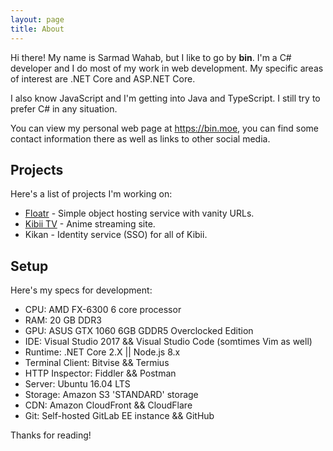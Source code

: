 ```yaml
---
layout: page
title: About
---
```


Hi there! My name is Sarmad Wahab, but I like to go by **bin**. I'm a C# developer and I do most of my work in web development. My specific areas of interest are .NET Core and ASP.NET Core. 

I also know JavaScript and I'm getting into Java and TypeScript. I still try to prefer C# in any situation. 

You can view my personal web page at https://bin.moe, you can find some contact information there as well as links to other social media.

## Projects
Here's a list of projects I'm working on:

  - [Floatr](https://floatr.co) - Simple object hosting service with vanity URLs.
  - [Kibii TV](https://beta.kibii.tv) - Anime streaming site.
  - Kikan - Identity service (SSO) for all of Kibii.

## Setup

Here's my specs for development:

  - CPU: AMD FX-6300 6 core processor
  - RAM: 20 GB DDR3
  - GPU: ASUS GTX 1060 6GB GDDR5 Overclocked Edition
  - IDE: Visual Studio 2017 && Visual Studio Code (somtimes Vim as well)
  - Runtime: .NET Core 2.X || Node.js 8.x
  - Terminal Client: Bitvise && Termius
  - HTTP Inspector: Fiddler && Postman
  - Server: Ubuntu 16.04 LTS
  - Storage: Amazon S3 'STANDARD' storage
  - CDN: Amazon CloudFront && CloudFlare
  - Git: Self-hosted GitLab EE instance && GitHub
  
Thanks for reading!
